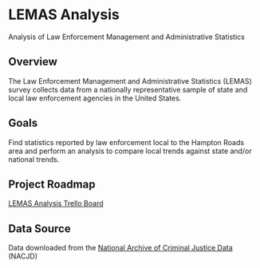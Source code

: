 # LEMAS Analysis
Analysis of Law Enforcement Management and Administrative Statistics

## Overview
The Law Enforcement Management and Administrative Statistics (LEMAS) survey collects data from a nationally representative sample of state and local law enforcement agencies in the United States.

## Goals
Find statistics reported by law enforcement local to the Hampton Roads area and perform an analysis to compare
local trends against state and/or national trends.

## Project Roadmap
[LEMAS Analysis Trello Board](https://trello.com/b/1DMCAvRY/lemas-analysis)

## Data Source
Data downloaded from the [National Archive of Criminal Justice Data](http://www.icpsr.umich.edu/icpsrweb/NACJD/) (NACJD)

